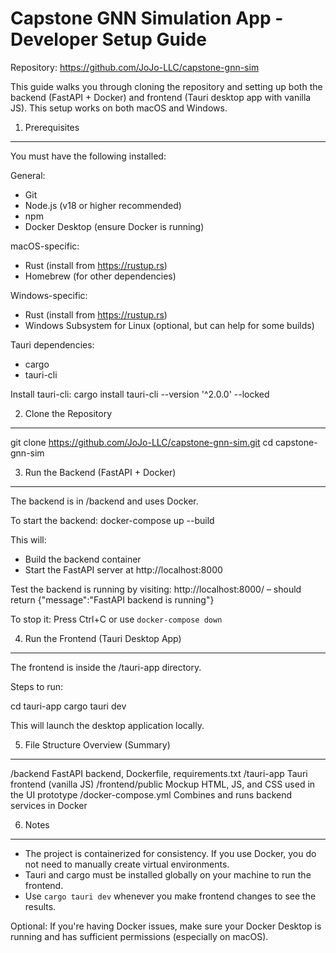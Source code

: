 # Capstone GNN Simulation App - Developer Setup Guide

Repository: https://github.com/JoJo-LLC/capstone-gnn-sim

This guide walks you through cloning the repository and setting up both the backend (FastAPI + Docker) and frontend (Tauri desktop app with vanilla JS). This setup works on both macOS and Windows.

1. Prerequisites

---

You must have the following installed:

General:

- Git
- Node.js (v18 or higher recommended)
- npm
- Docker Desktop (ensure Docker is running)

macOS-specific:

- Rust (install from https://rustup.rs)
- Homebrew (for other dependencies)

Windows-specific:

- Rust (install from https://rustup.rs)
- Windows Subsystem for Linux (optional, but can help for some builds)

Tauri dependencies:

- cargo
- tauri-cli

Install tauri-cli:
cargo install tauri-cli --version '^2.0.0' --locked

2. Clone the Repository

---

git clone https://github.com/JoJo-LLC/capstone-gnn-sim.git
cd capstone-gnn-sim

3. Run the Backend (FastAPI + Docker)

---

The backend is in /backend and uses Docker.

To start the backend:
docker-compose up --build

This will:

- Build the backend container
- Start the FastAPI server at http://localhost:8000

Test the backend is running by visiting:
http://localhost:8000/ – should return {"message":"FastAPI backend is running"}

To stop it:
Press Ctrl+C or use `docker-compose down`

4. Run the Frontend (Tauri Desktop App)

---

The frontend is inside the /tauri-app directory.

Steps to run:

cd tauri-app
cargo tauri dev

This will launch the desktop application locally.

5. File Structure Overview (Summary)

---

/backend
FastAPI backend, Dockerfile, requirements.txt
/tauri-app
Tauri frontend (vanilla JS)
/frontend/public
Mockup HTML, JS, and CSS used in the UI prototype
/docker-compose.yml
Combines and runs backend services in Docker

6. Notes

---

- The project is containerized for consistency. If you use Docker, you do not need to manually create virtual environments.
- Tauri and cargo must be installed globally on your machine to run the frontend.
- Use `cargo tauri dev` whenever you make frontend changes to see the results.

Optional: If you're having Docker issues, make sure your Docker Desktop is running and has sufficient permissions (especially on macOS).
